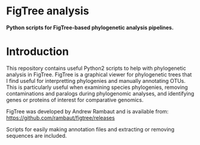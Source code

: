 # FigTree analysis

<b>Python scripts for FigTree-based phylogenetic analysis pipelines.</b>

# Introduction

This repository contains useful Python2 scripts to help with phylogenetic analysis in FigTree. FigTree is a graphical viewer for phylogenetic trees that I find useful for interpretting phylogenies and manually annotating OTUs. This is particularly useful when examining species phylogenies, removing contaminations and paralogs during phylogenomic analyses, and identifying genes or proteins of interest for comparative genomics. 

FigTree was developed by Andrew Rambaut and is available from: https://github.com/rambaut/figtree/releases

Scripts for easily making annotation files and extracting or removing sequences are included.



